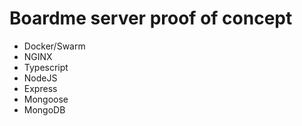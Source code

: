 # Boardme server proof of concept
- Docker/Swarm
- NGINX
- Typescript
- NodeJS
- Express
- Mongoose
- MongoDB

